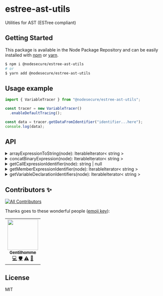# estree-ast-utils
Utilities for AST (ESTree compliant)

## Getting Started

This package is available in the Node Package Repository and can be easily installed with [npm](https://docs.npmjs.com/getting-started/what-is-npm) or [yarn](https://yarnpkg.com).

```bash
$ npm i @nodesecure/estree-ast-utils
# or
$ yarn add @nodesecure/estree-ast-utils
```

## Usage example

```js
import { VariableTracer } from "@nodesecure/estree-ast-utils";

const tracer = new VariableTracer()
  .enableDefaultTracing();

const data = tracer.getDataFromIdentifier("identifier...here");
console.log(data);
```

## API

<details><summary>arrayExpressionToString(node): IterableIterator< string ></summary>

Translate an ESTree ArrayExpression into an iterable of Literal value.

```js
["foo", "bar"]
```

will return `"foo"` then `"bar"`.

</details>

<details><summary>concatBinaryExpression(node): IterableIterator< string ></summary>

Return all Literal part of a given Binary Expression.

```js
"foo" + "bar"
```

will return `"foo"` then `"bar"`.

</details>

<details><summary>getCallExpressionIdentifier(node): string | null</summary>

Return the identifier name of the CallExpression (or null if there is none).

```js
foobar()
```

will return `"foobar"`.

</details>

<details><summary>getMemberExpressionIdentifier(node): IterableIterator< string ></summary>

Return the identifier name of the CallExpression (or null if there is none).

```js
foo.bar()
```

will return `"foo"` then `"bar"`.

</details>

<details><summary>getVariableDeclarationIdentifiers(node): IterableIterator< string ></summary>

Get all variables identifier name.

```js
const [foo, bar] = [1, 2];
```

will return `"foo"` then `"bar"`.

</details>

## Contributors ✨

<!-- ALL-CONTRIBUTORS-BADGE:START - Do not remove or modify this section -->
[![All Contributors](https://img.shields.io/badge/all_contributors-1-orange.svg?style=flat-square)](#contributors-)
<!-- ALL-CONTRIBUTORS-BADGE:END -->

Thanks goes to these wonderful people ([emoji key](https://allcontributors.org/docs/en/emoji-key)):

<!-- ALL-CONTRIBUTORS-LIST:START - Do not remove or modify this section -->
<!-- prettier-ignore-start -->
<!-- markdownlint-disable -->
<table>
  <tr>
    <td align="center"><a href="https://www.linkedin.com/in/thomas-gentilhomme/"><img src="https://avatars.githubusercontent.com/u/4438263?v=4?s=100" width="100px;" alt=""/><br /><sub><b>Gentilhomme</b></sub></a><br /><a href="https://github.com/NodeSecure/estree-ast-utils/commits?author=fraxken" title="Code">💻</a> <a href="#security-fraxken" title="Security">🛡️</a> <a href="https://github.com/NodeSecure/estree-ast-utils/commits?author=fraxken" title="Tests">⚠️</a> <a href="https://github.com/NodeSecure/estree-ast-utils/issues?q=author%3Afraxken" title="Bug reports">🐛</a></td>
  </tr>
</table>

<!-- markdownlint-restore -->
<!-- prettier-ignore-end -->

<!-- ALL-CONTRIBUTORS-LIST:END -->

## License
MIT
